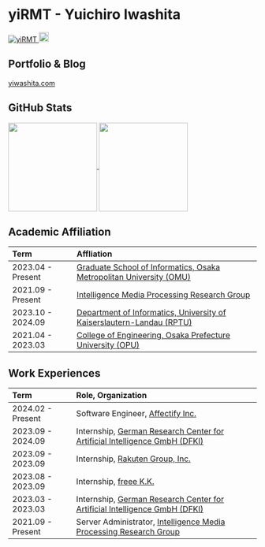 # yiRMT - Yuichiro Iwashita

<p align="left">
  <a href="https://github.com/yiRMT/yiRMT/">
    <img src="https://komarev.com/ghpvc/?username=yiRMT" alt="yiRMT" />
  </a>
  <a href="https://github.com/yiRMT">
    <img height="20" src="https://img.shields.io/github/followers/yiRMT?label=follow&logo=github&style=flat" />
  </a>
</p>

## Portfolio & Blog

[yiwashita.com](https://yiwashita.com/en)

## GitHub Stats
<a href="https://github.com/anuraghazra/github-readme-stats">
   <img height=180 align="center" src="https://github-readme-stats.vercel.app/api?username=yiRMT&show_icons=true&count_private=true&theme=transparent" />
</a>
<a href="https://github.com/anuraghazra/github-readme-stats">
   <img height=180 align="center" src="https://github-readme-stats.vercel.app/api/top-langs/?username=yiRMT&layout=compact&hide=tex&theme=transparent" />
</a>

## Academic Affiliation
| Term              | Affliation                                                                                                         |
|:------------------|:-------------------------------------------------------------------------------------------------------------------|
| 2023.04	- Present | [Graduate School of Informatics, Osaka Metropolitan University (OMU)](https://www.omu.ac.jp/i/en/)                 |
| 2021.09	- Present | [Intelligence Media Processing Research Group](https://imlab.jp/index-e.html)                                      |
| 2023.10 - 2024.09 |	[Department of Informatics, University of Kaiserslautern-Landau (RPTU)](https://rptu.de/en)                        |
| 2021.04	- 2023.03 | [College of Engineering, Osaka Prefecture University (OPU)](https://www.osakafu-u.ac.jp/en/academics/colleges/ce/) |

## Work Experiences
| Term              | Role, Organization                                                                                                 |
|:------------------|:-------------------------------------------------------------------------------------------------------------------|
| 2024.02	-	Present | Software Engineer, [Affectify Inc.](https://affectify.jp/)                                                         |
| 2023.09	-	2024.09 | Internship, [German Research Center for Artificial Intelligence GmbH (DFKI)](https://www.dfki.de/en/web)                |
| 2023.09	-	2023.09 | Internship, [Rakuten Group, Inc.](https://global.rakuten.com/corp)                                                 |
| 2023.08	-	2023.09 | Internship, [freee K.K.](https://corp.freee.co.jp/en)                                                              |
| 2023.03	-	2023.03 | Internship, [German Research Center for Artificial Intelligence GmbH (DFKI)](https://www.dfki.de/en/web)                |
| 2021.09	-	Present | Server Administrator, [Intelligence Media Processing Research Group](https://imlab.jp/index-e.html)                |
